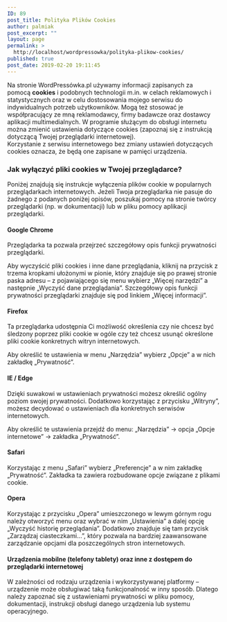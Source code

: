 ```yaml
---
ID: 89
post_title: Polityka Plików Cookies
author: palmiak
post_excerpt: ""
layout: page
permalink: >
  http://localhost/wordpressowka/polityka-plikow-cookies/
published: true
post_date: 2019-02-20 19:11:45
---
```

<!-- wp:paragraph -->
<p>Na stronie WordPressówka.pl używamy informacji zapisanych za pomocą&nbsp;<strong>cookies</strong>&nbsp;i podobnych technologii m.in. w celach reklamowych i statystycznych oraz w celu dostosowania mojego serwisu do indywidualnych potrzeb użytkowników. Mogą też stosować je współpracujący ze mną reklamodawcy, firmy badawcze oraz dostawcy aplikacji multimedialnych. W programie służącym do obsługi internetu można zmienić ustawienia dotyczące cookies (zapoznaj się z instrukcją dotyczącą Twojej przeglądarki internetowej).<br>Korzystanie z serwisu internetowego bez zmiany ustawień dotyczących cookies oznacza, że będą one zapisane w pamięci urządzenia.</p>
<!-- /wp:paragraph -->

<!-- wp:heading {"level":3} -->
<h3>Jak wyłączyć pliki cookies w Twojej przeglądarce?</h3>
<!-- /wp:heading -->

<!-- wp:paragraph -->
<p>Poniżej znajdują się instrukcje wyłączenia plików cookie w popularnych przeglądarkach internetowych. Jeżeli Twoja przeglądarka nie pasuje do żadnego z podanych poniżej opisów, poszukaj pomocy na stronie twórcy przeglądarki (np. w dokumentacji) lub w pliku pomocy aplikacji przeglądarki.</p>
<!-- /wp:paragraph -->

<!-- wp:heading {"level":4} -->
<h4>Google Chrome</h4>
<!-- /wp:heading -->

<!-- wp:paragraph -->
<p>Przeglądarka ta pozwala przejrzeć szczegółowy opis funkcji prywatności przeglądarki.</p>
<!-- /wp:paragraph -->

<!-- wp:paragraph -->
<p>Aby wyczyścić pliki cookies i inne dane przeglądania, kliknij na przycisk z trzema kropkami ułożonymi w pionie, który znajduje się po prawej stronie paska adresu – z pojawiającego się menu wybierz „Więcej narzędzi” a następnie „Wyczyść dane przeglądania”. Szczegółowy opis funkcji prywatności przeglądarki znajduje się pod linkiem „Więcej informacji”.</p>
<!-- /wp:paragraph -->

<!-- wp:heading {"level":4} -->
<h4>Firefox</h4>
<!-- /wp:heading -->

<!-- wp:paragraph -->
<p>Ta przeglądarka udostępnia Ci możliwość określenia czy nie chcesz być śledzony poprzez pliki cookie w ogóle czy też chcesz usunąć określone pliki cookie konkretnych witryn internetowych.</p>
<!-- /wp:paragraph -->

<!-- wp:paragraph -->
<p>Aby określić te ustawienia w menu „Narzędzia” wybierz „Opcje” a w nich zakładkę „Prywatność”.</p>
<!-- /wp:paragraph -->

<!-- wp:heading {"level":4} -->
<h4>IE / Edge</h4>
<!-- /wp:heading -->

<!-- wp:paragraph -->
<p>Dzięki suwakowi w ustawieniach prywatności możesz określić ogólny poziom swojej prywatności. Dodatkowo korzystając z przycisku „Witryny”, możesz decydować o ustawieniach dla konkretnych serwisów internetowych.</p>
<!-- /wp:paragraph -->

<!-- wp:paragraph -->
<p>Aby określić te ustawienia&nbsp;przejdź do menu: „Narzędzia” -&gt; opcja „Opcje internetowe” -&gt; zakładka&nbsp;„Prywatność”.</p>
<!-- /wp:paragraph -->

<!-- wp:heading {"level":4} -->
<h4>Safari</h4>
<!-- /wp:heading -->

<!-- wp:paragraph -->
<p>Korzystając z menu „Safari” wybierz „Preferencje” a w nim zakładkę „Prywatność”. Zakładka ta zawiera rozbudowane opcje związane z plikami cookie.</p>
<!-- /wp:paragraph -->

<!-- wp:heading {"level":4} -->
<h4>Opera</h4>
<!-- /wp:heading -->

<!-- wp:paragraph -->
<p>Korzystając z przycisku „Opera” umieszczonego w lewym górnym rogu należy otworzyć menu oraz wybrać w nim „Ustawienia” a dalej opcję „Wyczyść historię przeglądania”.&nbsp;Dodatkowo znajduje się tam przycisk „Zarządzaj ciasteczkami…”, który pozwala na bardziej zaawansowane zarządzanie opcjami dla poszczególnych stron internetowych.</p>
<!-- /wp:paragraph -->

<!-- wp:heading {"level":4} -->
<h4>Urządzenia mobilne (telefony tablety) oraz inne z dostępem do przeglądarki internetowej</h4>
<!-- /wp:heading -->

<!-- wp:paragraph -->
<p>W zależności od rodzaju urządzenia i wykorzystywanej platformy – urządzenie może obsługiwać taką funkcjonalność w inny sposób. Dlatego należy zapoznać się z ustawieniami prywatności w pliku pomocy, dokumentacji, instrukcji obsługi danego urządzenia lub systemu operacyjnego.</p>
<!-- /wp:paragraph -->